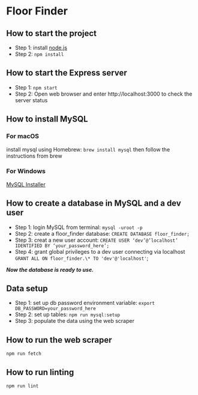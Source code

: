 # Floor Finder

## How to start the project

- Step 1: install [node.js](https://nodejs.org/en/download/)
- Step 2: `npm install`

## How to start the Express server

- Step 1: `npm start`
- Step 2: Open web browser and enter http://localhost:3000 to check the server status

## How to install MySQL

### For macOS

install mysql using Homebrew: `brew install mysql` then follow the instructions from brew

### For Windows

[MySQL Installer](https://dev.mysql.com/downloads/installer/)

## How to create a database in MySQL and a dev user

- Step 1: login MySQL from terminal: `mysql -uroot -p`
- Step 2: create a floor_finder database: `CREATE DATABASE floor_finder;`
- Step 3: creat a new user account: `CREATE USER ‘dev’@’localhost’ IDENTIFIED BY ‘your_password_here’;`
- Step 4: grant global privileges to a dev user connecting via localhost `GRANT ALL ON floor_finder.\* TO 'dev'@'localhost'`;

**_Now the database is ready to use._**

## Data setup

- Step 1: set up db password environment variable: `export DB_PASSWORD=your_password_here`
- Step 2: set up tables: `npm run mysql:setup`
- Step 3: populate the data using the web scraper

## How to run the web scraper

`npm run fetch`

## How to run linting

`npm run lint`
